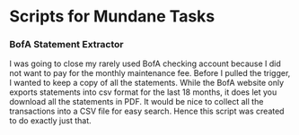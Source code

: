 # Scripts for Mundane Tasks

### BofA Statement Extractor
I was going to close my rarely used BofA checking account because I did not want to pay for the monthly maintenance fee. Before I pulled the trigger, I wanted to keep a copy of all the statements. 
While the BofA website only exports statements into csv format for the last 18 months, it does let you download all the 
statements in PDF. It would be nice to collect all the transactions into a CSV file for easy search. Hence this script was created to do exactly just that.
   
